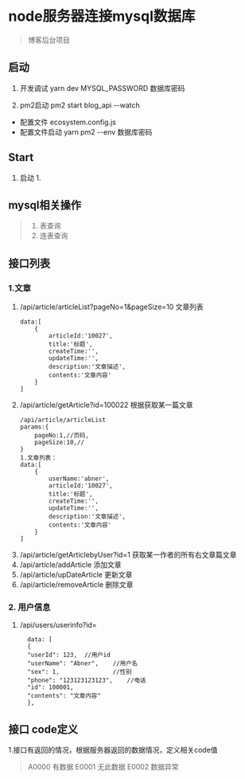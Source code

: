 # node服务器连接mysql数据库
> 博客后台项目
## 启动
1. 开发调试
yarn dev MYSQL_PASSWORD 数据库密码

2. pm2启动
pm2 start blog_api --watch

- 配置文件
    ecosystem.config.js
- 配置文件启动
    yarn pm2 --env 数据库密码

## Start
1. 启动
   1. 
## mysql相关操作
>1. 表查询 
>2. 连表查询

## 接口列表

### 1.文章
  1. /api/article/articleList?pageNo=1&pageSize=10   文章列表
      ```
      data:[
          {
              articleId:'10027',
              title:'标题',
              createTime:'',
              updateTime:'',
              description:'文章描述',
              contents:'文章内容'
          }
      ]
      ```
  2. /api/article/getArticle?id=100022   根据获取某一篇文章
      ```
      /api/article/articleList
      params:{
          pageNo:1,//页码,
          pageSize:10,//
      }
      1.文章列表：
      data:[
          {
              userName:'abner',
              articleId:'10027',
              title:'标题',
              createTime:'',
              updateTime:'',
              description:'文章描述',
              contents:'文章内容'
          }
      ]
      ```
  3. /api/article/getArticlebyUser?id=1   获取某一作者的所有右文章篇文章
  4. /api/article/addArticle   添加文章
  5. /api/article/upDateArticle   更新文章
  6. /api/article/removeArticle   删除文章
  
### 2. 用户信息
  1. /api/users/userinfo?id=
      ```
        data: [
        {
        "userId": 123,  //用户id
        "userName": "Abner",    //用户名
        "sex": 1,               //性别
        "phone": "123123123123",    //电话
        "id": 100001,           
        "contents": "文章内容"
        },
      ```

## 接口 code定义

1.接口有返回的情况，根据服务器返回的数据情况，定义相关code值
> A0000     有数据 
> E0001     无此数据
> E0002     数据异常
